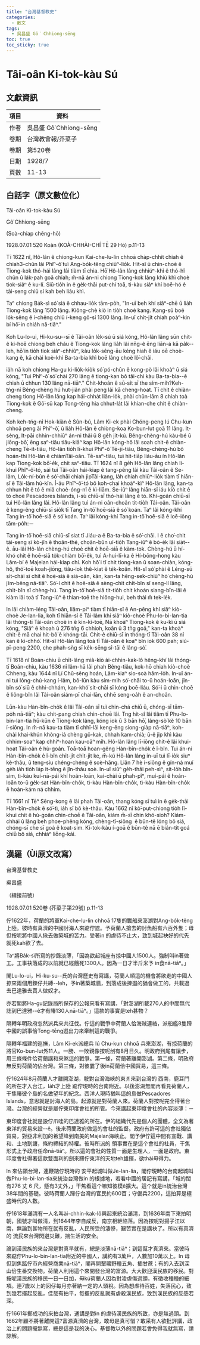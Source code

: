 ```yaml
---
title: "台灣基督教史"
categories:
  - 散文
tags:
  - 吳昌盛 Gô͘ Chhiong-sēng
toc: true
toc_sticky: true
---
```


# Tâi-oân Ki-tok-kàu Sú

## 文獻資訊

| 項目 | 資料 |
|---|---|
| 作者 | 吳昌盛 Gô͘ Chhiong-sēng |
| 卷期 | 台灣教會報/芥菜子 |
| 卷期 | 第520卷 |
| 日期 | 1928/7 |
| 頁數 | 11-13 |

## 白話字（原文數位化）

Tâi-oân Ki-tok-kàu Sú

Gô͘ Chhiong-sēng

(Soà-chiap chêng-hō)

1928.07.01 520 Koàn (KOÀ-CHHÀI-CHÍ TĒ 29 Hō) p.11-13

Tī 1622 nî, Hô-lân ê chiong-kun Kai-che-lu-lin chhoā cha̍p-chhit chiah ê chiah3-chûn lâi Phîⁿ-ô͘ tuì Ang-bo̍k-têng chiūⁿ-lio̍k. Hit-sî ū chin-choē ê Tiong-kok thó-hái lâng lâi tiàm tī chia. Hō͘ Hô-lân lâng chhiúⁿ-khì ê thó-hî chûn ū la̍k-pah goā chiah; m̄-nā án-ni chiong Tiong-kok lâng khiú khì choè tiok-siâⁿ ê ku-lí. Siū-tio̍h in ê ge̍k-thāi put-chí toā, tì-kàu siâⁿ khí boē-hó ê tāi-seng chiū sí kah beh liáu khì.

Taⁿ chiong Ba̍k-sì só͘ siá ê chhau-lio̍k tām-po̍h, "In-uī beh khí siâⁿ-chē ū lia̍h Tiong-kok lâng 1500 lâng. Kiông-chè kiò in tio̍h choè kang. Kang-sū boē lo̍k-sêng ê í-chêng chiū í-keng gō-sí 1300 lâng. In-uī chi̍t-ji̍t chiah poàⁿ-kin bí hō͘-in chia̍h nā-tiāⁿ."

Koh Lu-lo-ui, Hi-ku-su--sī ê Tâi-oân le̍k-sú ū siá kóng, Hô-lân lâng sūn chit- ê ki-hoē chiong beh cháu ê Tiong-kok lâng lia̍h lâi nn̄g-ê ēng liān-á kā pa̍k--leh, hō͘ in tio̍h tiok siâⁿ-chhiûⁿ, kàu lo̍k-sêng-āu kéng hiah ê iáu oē choè-kang ê, kā chài koè-khì Ba-ta-bia khì boē lâng choè lô͘-châi.

ia̍h nā koh chiong Ha-gu kì-lio̍k-kio̍k só͘ pó-chûn ê kong-pò lâi khoàⁿ ū siá kóng, "Tuì Phîⁿ-ô͘ só͘ chài 270 lâng ê tiong-kan bô tāi-chì kàu Ba-ta-bia--ê chiah ū chhun 130 lâng nā-tiāⁿ." Chit-khoán ê sū-si̍t sī the sím-mi̍h?Keh-tńg-nî Bêng-chèng hú hut-jiân phài peng lâi kā cheng-hoat. Tī chit ê chiàn-cheng tiong Hô-lân lâng kap hái-chha̍t liân-lo̍k, phài chûn-lām 8 chiah toà Tiong-kok ê Gō͘-sū kap Tong-tēng hia chhut-la̍t lâi khian-che chit ê chiàn-cheng.

Koh keh-tńg-nî Hok-kiàn ê Sûn-bú, Lâm Ki-ek phài Chóng-peng Iú Chu-kun chhoā peng âi Phîⁿ-ô͘, ū lia̍h Hô-lân ê chiòng-koa Ko-bun-lut goā 11 lâng. It-sèng, It-pāi chhin-chhiūⁿ án-ni thâi ū 8 ge̍h ji̍t-kú. Bêng-chèng-hú kàu-bé ū jiōng-bō͘, ēng saⁿ-tiâu tiâu-kiāⁿ kap Hô-lân kóng-hô lâi soah chit-ê chiàn-cheng Tē-it-tiâu, Hô-lân tio̍h lī-khui Phîⁿ-ô͘ Tē-jī-tiâu, Bêng-chèng-hú bô hoán-thi Hô-lân ê chiàmTâi-oân. Tē-saⁿ-tiâu, tuì hit-tia̍p liáu-āu ín Hô-lân kap Tiong-kok bō͘-e̍k, chit saⁿ-tiâu. Tī 1624 nî 8 ge̍h Hô-lân lâng chiah li-khui Phîⁿ-ô͘-tó, sái tuì Tâi-oân hái-kiap ê tang-pêng lâi kàu Tâi-oân ê Se-lâm, Lo̍k-ní-bûn ê só͘-chāi chiah ji̍pTâi-kang, la̍h chiah chiūⁿ-lio̍k tiàm tī hiān-sî ê Tâi-lâm hū-kīn. Í-āu Phîⁿ-ô͘-tó bô koh-chai khoàⁿ-kìⁿ Hô-lân lâng, kan-ta chhun hit ê tó ê miâ choè-óng-nî ê kì-liām. Se-iûⁿ lâng hiān-sî iáu kiò chit ê tó choè Pescadores Islands, ì-sù chiū-sī thó-hái lâng ê tó. Khí-goân chiū-sī tuì Hô-lân lâng lâi. Hô-lân lâng tuì án-ni oân-choân tit-tio̍h Tâi-oân. Tâi-oân ê keng-êng chiū-sī sio̍k tī Tang ìn-tō͘ hoē-siā ê só͘ koán. Taⁿ lâi kóng-khí Tang ìn-tō͘ hoē-siā ê só͘ koán. Taⁿ lâi kóng-khí Tang ìn-tō͘ hoē-siā ê loē-iông tām-po̍h:－

Tang ìn-tō͘ hoē-siā chiū-sī siat tī Jiáu-a ê Ba-ta-bia ê só͘-chāi. I ê cho͘-chit tāi-seng sī kò-jîn ê thoân-thé, choân-bûn uī-tio̍h Tang-iûⁿ ê bō-e̍k lâi sia̍t--ê. āu-lâi Hô-lân chèng-hú choè chit ê hoē-siā ê kàm-tok. Chèng-hú ū hí-khó chit ê hoē-siā to̍k-chiàm bō͘-e̍k, tuì A-hui-lī-ka ê Hí-bōng-hong kàu Lâm-bí ê Majelan hái-kiap chí. Koh hō͘ i tī chit tiong-kan ū soan-chiàn, kóng-hô, thó͘-toē koah-jiōng, tiâu-iok thê-kiat ê te̍k-koân. Hit-sî só͘ phài ê Léng-sū si̍t-chāi sī chit ê hoē-siā ê siā-oân, kân, kan-ta hêng-sek-chiūⁿ hō͘ chèng-hú jīm-bēng nā-tiāⁿ. Só͘-í chit ê hoē-siā ê sèng-chit chi̍t-bīn sī seng-lí lâng, chi̍t-bīn sī chèng-hú. Tang ìn-tō͘ hoē-siā tit-tio̍h chit khoán siang-bīn-lāi ê kiàm lâi toà tī Tang-iûⁿ ê thian-toē the hiông-hui, beh thài m̄ tek-le̍k.

In lâi chiàm-léng Tâi-oân, liâm-piⁿ tiàm tī hiān-sî ê An-pêng khí siâⁿ kiò-choè Je-lan-lia, koh tī hiān-sî ê Tâi-lâm khí siâⁿ kiò-choè Phu-lo-bi-lan-tia lâi thóng-tī Tâi-oân choè in ê kin-kì-toē, Nā khoàⁿ Tiong-kok ê ku-kì ū siá kóng, "Siâⁿ ê khoah ū 276 tn̄g 6 chhioh, koân ū 3 tn̄g goā," kan-ta khoàⁿ chit-ê mā chai hit-bô͘ ê khóng-tāi. Chit-ê chiū-sī in thóng-tī Tâi-oân 38 nî kan ê ki-chhó͘. Hit-sî Hô-lân lâng toà tī Tâi-oân ê koaⁿ bîn iok 600 pah; siú-pī-peng 2200, che phah-sǹg sī ke̍k-sēng sî-tāi ê lâng-sò͘.

Tī 1618 nî Boán-chiu ū chi̍t-lâng miâ-kiò ài-chhin-kak-lô hêng-khí lâi thóng-tī Boán-chiu, kàu 1636 nî lâm-hā lâi phah Bêng-tiâu, kok-hō chiah kiò-choè Chheng, kàu 1644 nî Lí Chū-sêng hoán, Lâm-kiaⁿ sio-soà hām-lo̍h. In-uī án-ni tuì Iông-chú-kang í-lâm, bô-lūn kàu sím-mi̍h só͘-chāi to-ū hoán-loān, jîn-bîn só͘ siū ê chhi-chhám, kan-khó͘ si̍t-chāi sī kóng boē-liáu. Só͘-i ū chin-choē ê liông-bîn lâi Tâi-oân siám-pī chai-lān, chhē seng-oa̍h ê an-choân.

Lūn-kàu Hàn-bîn-cho̍k ê lâi Tâi-oân sī tuì chin-chá chiū ū, chóng-sī tām-po̍h nā-tiāⁿ; kàu chit-pang chiah chin-choē lâi. Tng hit-sî lâi tiâm tī Phu-lo-bin-lan-tia hū-kūn ê Tiong-kok lâng, kóng iok ū 3 bān hō͘, lâng-sò͘ kè 10 bān í-siōng. In m̄-nā kau-ta tiàm tī chhī-lāi keng-êng siong-gia̍p nā-tiāⁿ, koh-chài khai-khún khòng-iá chèng gō-kak, chhah kam-chià; ū-ê ji̍p khì kàu chhim-soaⁿ kap chhiⁿ-hoan kau-oāⁿ mi̍h. Hô-lân lâng lī-iōng chit-ê lâi khui-hoat Tâi-oân ê hù-goân. Toā-toā hoan-gêng Hàn-bîn-cho̍k ê î-bîn. Tuì án-ni Hàn-bîn-cho̍k ê î-bîn chi̍t-ji̍t chi̍t-ji̍t ke, m̄-kú Hô-lân lâng in-uī tuì lī-io̍k siuⁿ kè-thâu, ū teng-siu chéng-chéng ê soè-hāng. Liân 7 hè í-siōng ê gín-ná muí ge̍h ia̍h tio̍h la̍p it-tēng ê jîn-thâu soè. In-uī siūⁿ ge̍h-thāi peh-sìⁿ, sit-lo̍h bîn-sim, tì-kàu kuí-nā-pái khí hoán-loān, kai-chài ū phah-pîⁿ, muí-pái ê hoán-loān to-ū ge̍k-sat Hàn-bîn-cho̍k, tì-kàu Hàn-bîn-cho̍k, tì-kàu Hàn-bîn-cho̍k ê hoán-kám ná chhim.

Tī 1661 nî Tēⁿ Sêng-kong ê lâi phah Tâi-oân, thang kóng sī tuì in ê ge̍k-thāi Hàn-bîn-cho̍k ê só͘-tì, ia̍h sī bô kè-thâu. Kàu 1662 nî kò͘-put-chiong tio̍h lī-khui chit ê hù-goân chin-choē ê Tâi-oân, kiám m̄-sī chin khó-sioh? Kiám-chhái ū lâng beh phoe-phêng kóng, chèng-tī-siōng  ê būn-tê lóng bô siá, chóng-sī che sī goá ê koat-sim. Ki-tok-kàu í-goā ê būn-tê nā ē bián-tit goá chiū bô siá, chhiáⁿ liōng-kái.

## 漢羅（Ùi原文改寫）

台灣基督教史

吳昌盛

（續接前號）

1928.07.01 520卷 (芥菜子第29號) p.11-13

佇1622年，荷蘭的將軍Kai-che-lu-lin chhoā 17隻的戰船來澎湖對Ang-bo̍k-têng上陸。彼時有真濟的中國討海人來踮佇遮。予荷蘭人搶去的討魚船有六百外隻；毋但按呢將中國人揪去做築城的苦力。受著in 的虐待不止大，致到城起袂好的代先就死kah欲了去。

Taⁿ將Ba̍k-sì所寫的抄錄淡薄，「因為欲起城座有掠中國人1500人。強制叫in著做工。工事袂落成的以前就已經餓死1300人。因為一日才半斤米予 in食nā-tiāⁿ。」

閣Lu-lo-ui，Hi-ku-su--氏的台灣歷史有寫講，荷蘭人順這的機會將欲走的中國人掠來兩個用鍊仔共縛--leh，予in著築城牆，到落成後揀遐的猶會做工的，共載過去巴達雅去賣人做奴才。

亦若閣將Ha-gu記錄局所保存的公報來看有寫講，「對澎湖所載270人的中間無代誌到巴達雅--ê才有賰130人nā-tiāⁿ。」這款的事實是teh甚物？

隔轉年明政府忽然派兵來共征伐。佇這的戰爭中荷蘭人佮海賊連絡，派船艦8隻蹛中國的誤事佮Tong-tēng遐出力來牽制這的戰爭。

隔轉年福建的巡撫，Lâm Ki-ek派總兵 Iú Chu-kun chhoā 兵來澎湖，有掠荷蘭的 將官Ko-bun-lut外11人。一勝、一敗親像按呢刣有8月日久。明政府到尾有讓步，用三條條件佮荷蘭講和來煞這的戰爭。第一條，荷蘭著離開澎湖。第二條，明政府無反對荷蘭的佔台灣。第三條，對彼霎了後in荷蘭佮中國貿易，這三條。

佇1624年8月荷蘭人才離開澎湖，駛對台灣海峽的東爿來到台灣的 西南，鹿耳門的所在才入台江，la̍h才上陸 踮佇現時的台南附近。以後澎湖無閣再看見荷蘭人，干焦賰彼个島的名做望年的紀念。西洋人現時猶叫這的島做Pescadores Islands，意思就是討海人的島。起源就是對荷蘭人來。荷蘭人對按呢完全得著台灣。台灣的經營就是屬佇東印度會社的所管。今來講起東印度會社的內容淡薄：－

東印度會社就是設佇爪哇的巴達雅的所在。伊的組織代先是個人的團體，全文為著東洋的貿易來設--ê。後來荷蘭政府做這的會社的監督。政府有許可這的會社獨佔貿易，對亞非利加的希望峰到南美的Majelan海峽止。閣予伊佇這中間有宣戰、講和、土地割讓，條約締結的特權。彼時所派的 領事實在是這个會社的社員，干焦形式上予政府任命nā-tiāⁿ。所以這的會社的性質一面是生理人，一面是政府。東印度會社得著這款雙面利的劍來蹛佇東洋的天地teh雄揮，欲thài毋得力。

In 來佔領台灣，連鞭踮佇現時的 安平起城叫做Je-lan-lia，閣佇現時的台南起城叫做Phu-lo-bi-lan-tia來統治台灣做in 的根據地，若看中國的居記有寫講，「城的闊有276 丈 6 尺，懸有3丈外，」干焦看這个嘛知彼模ê擴大。這个就是in統治台灣38年間的基礎。彼時荷蘭人蹛佇台灣的官民約600百；守備兵2200，這拍算是極盛時代的人數。

佇1618年滿清有一人名叫ài-chhin-kak-lô興起來統治滿清，到1636年南下來拍明朝，國號才叫做清，到1644年李自成反，南京相紲陷落。因為按呢對揚子江以南，無論到甚物所在就有反亂，人民所受的淒慘，艱苦實在是講袂了。所以有真濟的 流民來台灣閃避災難，揣生活的安全。

論到漢民族的來台灣是對真早就有，總是淡薄nā-tiāⁿ；到這幫才真濟來。當彼時來踮佇Phu-lo-bin-lan-tia附近的中國人，講約有3萬戶，人數加10萬以上。In 毋但到焦踮佇市內經營商業nā-tiāⁿ，閣再開墾曠野種五角、插甘蔗；有的入去到深山佮生番交換物。荷蘭人利用這个來開發台灣的富源。大大歡迎漢民族的移民。對按呢漢民族的移民一日一日加，毋kú荷蘭人因為對凌虐傷過頭，有徵收種種的細項。連7歲以上的囡仔每月亦著納一定的人頭稅。因為想虐待百姓，失落民心，致到幾若擺起反亂，佳哉有拍平，每擺的反亂就有虐殺漢民族，致到漢民族的反感若深。

佇1661年鄭成功的來拍台灣，通講是對in 的虐待漢民族的所致，亦是無過頭。到1662年顧不將著離開這?富源真濟的台灣，敢毋是真可惜？敢采有人欲批評講，政治上的問題攏無寫，總是這是我的決心。基督教以外的問題若會免得我就無寫，請諒解。

